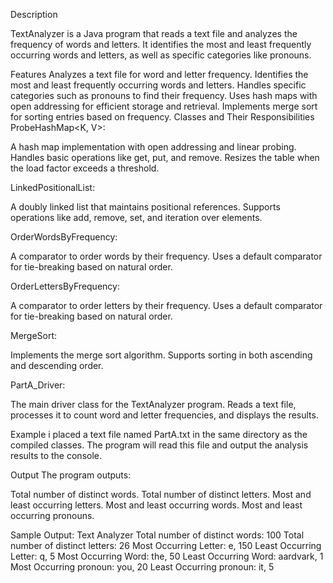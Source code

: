 
Description

TextAnalyzer is a Java program that reads a text file and analyzes the frequency of words and letters. It identifies the most and least frequently occurring words and letters, as well as specific categories like pronouns.

Features
Analyzes a text file for word and letter frequency.
Identifies the most and least frequently occurring words and letters.
Handles specific categories such as pronouns to find their frequency.
Uses hash maps with open addressing for efficient storage and retrieval.
Implements merge sort for sorting entries based on frequency.
Classes and Their Responsibilities
ProbeHashMap<K, V>:

A hash map implementation with open addressing and linear probing.
Handles basic operations like get, put, and remove.
Resizes the table when the load factor exceeds a threshold.

LinkedPositionalList<E>:

A doubly linked list that maintains positional references.
Supports operations like add, remove, set, and iteration over elements.

OrderWordsByFrequency<K>:

A comparator to order words by their frequency.
Uses a default comparator for tie-breaking based on natural order.

OrderLettersByFrequency<K>:

A comparator to order letters by their frequency.
Uses a default comparator for tie-breaking based on natural order.

MergeSort:

Implements the merge sort algorithm.
Supports sorting in both ascending and descending order.

PartA_Driver:

The main driver class for the TextAnalyzer program.
Reads a text file, processes it to count word and letter frequencies, and displays the results.

Example
i placed a text file named PartA.txt in the same directory as the compiled classes. The program will read this file and output the analysis results to the console.

Output
The program outputs:

Total number of distinct words.
Total number of distinct letters.
Most and least occurring letters.
Most and least occurring words.
Most and least occurring pronouns.

Sample Output:
Text Analyzer
Total number of distinct words: 100
Total number of distinct letters: 26
Most Occurring Letter: e, 150
Least Occurring Letter: q, 5
Most Occurring Word: the, 50
Least Occurring Word: aardvark, 1
Most Occurring pronoun: you, 20
Least Occurring pronoun: it, 5








